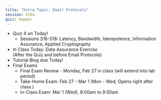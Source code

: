 ```yaml
---
title: "Extra Topic: Email Protocols"
session: S18a
quiz: hopper
---
```

* Quiz 4 on Today!
    * Sessions S16-S18: Latency, Bandwidth, Idempotence, Information Assurance, Applied Cryptography
* In Class Today: Data Assurance Exercise<br/>(After the Quiz and before Email Protocols)
* Tutorial Blog due Today!
* Final Exams
    * Final Exam Review - Monday, Feb 27 in class (will extend into lab period)
    * Take-Home Exam: Feb 27 - Mar 1 (Mon - Wed; Opens right after class.)
    * In-Class Exam: Mar 1 (Wed), 8:00am to 9:50am